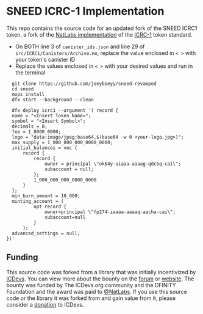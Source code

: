 # SNEED ICRC-1 Implementation
This repo contains the source code for an updated fork of the SNEED ICRC1 token, 
a fork of the [NatLabs implementation](https://github.com/NatLabs/icrc1) of the 
[ICRC-1](https://github.com/dfinity/ICRC-1) token standard. 


  - On BOTH line 3 of `canister_ids.json` and line 29 of `src/ICRC1/Canisters/Archive.mo`, replace the value enclosed in `< >` with your token's canister ID
  - Replace the values enclosed in `< >` with your desired values and run in the terminal 

  ```motoko
    git clone https://github.com/joeyboeyy/sneed-revamped
    cd sneed
    mops install
    dfx start --background --clean

    dfx deploy icrc1 --argument '( record {               
    name = "<Insert Token Name>";                         
    symbol = "<Insert Symbol>";                           
    decimals = 8;                                           
    fee = 1_0000_0000;            
    logo = "data:image/jpeg;base64,$(base64 -w 0 <your-logo.jpg>)"; 
    max_supply = 1_000_000_000_0000_0000;                         
    initial_balances = vec {                                
        record {                                            
            record {                                        
                owner = principal \"ok64y-uiaaa-aaaag-qdcbq-cai\";   
                subaccount = null;                          
            };                                              
            1_000_000_000_0000_0000                                     
        }                                                   
    };                                                             
    min_burn_amount = 10_000;
    minting_account = (
            opt record {
                owner=principal \"fp274-iaaaa-aaaaq-aacha-cai\"; 
                subaccount=null
            }
        );
    advanced_settings = null;
})'
  ```

## Funding

This source code was forked from a library that was initially incentivized by [ICDevs](https://icdevs.org/). You can view more about the bounty on the [forum](https://forum.dfinity.org/t/completed-icdevs-org-bounty-26-icrc-1-motoko-up-to-10k/14868/54) or [website](https://icdevs.org/bounties/2022/08/14/ICRC-1-Motoko.html). The bounty was funded by The ICDevs.org community and the DFINITY Foundation and the award was paid to [@NatLabs](https://github.com/NatLabs). If you use this source code or the library it was forked from and gain value from it, please consider a [donation](https://icdevs.org/donations.html) to ICDevs.
